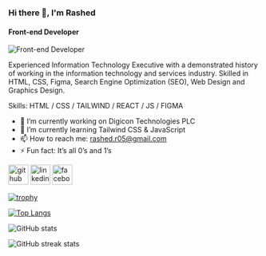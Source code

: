 ### Hi there 👋, I'm Rashed
#### Front-end Developer
![Front-end Developer](https://media.licdn.com/dms/image/v2/D5622AQG7CQE35aESYw/feedshare-shrink_800/B56ZUueougHsAg-/0/1740241541423?e=1743033600&v=beta&t=7_3oHgecp42V1auUH9qsTyc7VMl77_zOIBDy22j7G-Y)

Experienced Information Technology Executive with a demonstrated history of working in the information technology and services industry. Skilled in HTML, CSS, Figma, Search Engine Optimization (SEO), Web Design and Graphics Design.

Skills:  HTML / CSS / TAILWIND / REACT / JS / FIGMA

- 🔭 I’m currently working on Digicon Technologies PLC 
- 🌱 I’m currently learning Tailwind CSS & JavaScript 
- 📫 How to reach me: rashed.r05@gmail.com 
- ⚡ Fun fact: It’s all 0’s and 1’s 


[<img src='https://cdn.jsdelivr.net/npm/simple-icons@3.0.1/icons/github.svg' alt='github' height='40'>](https://github.com/rashedhub)  [<img src='https://cdn.jsdelivr.net/npm/simple-icons@3.0.1/icons/linkedin.svg' alt='linkedin' height='40'>](https://www.linkedin.com/in/mdrashed05/)  [<img src='https://cdn.jsdelivr.net/npm/simple-icons@3.0.1/icons/facebook.svg' alt='facebook' height='40'>](https://www.facebook.com/mdrashed.05)  

[![trophy](https://github-profile-trophy.vercel.app/?username=rashedhub)](https://github.com/ryo-ma/github-profile-trophy)

[![Top Langs](https://github-readme-stats.vercel.app/api/top-langs/?username=rashedhub)](https://github.com/anuraghazra/github-readme-stats)

![GitHub stats](https://github-readme-stats.vercel.app/api?username=rashedhub&show_icons=true)  

![GitHub streak stats](https://streak-stats.demolab.com/?user=rashedhub)  


